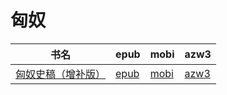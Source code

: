 # 匈奴

| 书名 | epub | mobi | azw3 |
| --- | --- | --- | --- |
| [匈奴史稿（增补版）](http://ct.dalanmei.com/f/31084289-571779087-ea8c08) | [epub](http://ct.dalanmei.com/f/31084289-571779087-ea8c08) | [mobi](http://ct.dalanmei.com/f/31084289-571522481-9113a6) | [azw3](http://ct.dalanmei.com/f/31084289-571974896-7dce2a) |
